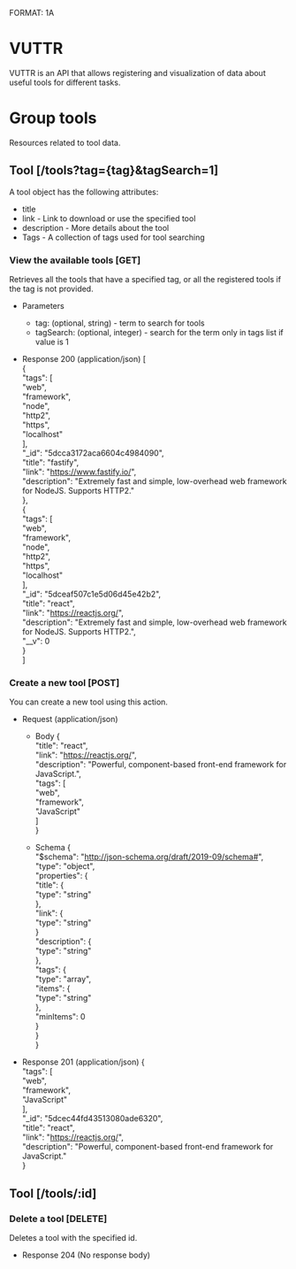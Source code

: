 FORMAT: 1A

# VUTTR

VUTTR is an API that allows registering and visualization of data about useful tools for different tasks.


# Group tools

Resources related to tool data.

## Tool [/tools?tag={tag}&tagSearch=1]

A tool object has the following attributes:
+ title 
+ link - Link to download or use the specified tool
+ description - More details about the tool
+ Tags - A collection of tags used for tool searching

### View the available tools [GET]
Retrieves all the tools that have a specified tag, or all the registered tools if the tag is not provided.

+ Parameters
  + tag: (optional, string) - term to search for tools
  + tagSearch: (optional, integer) - search for the term only in tags list if value is 1

+ Response 200 (application/json)
[  
  {  
    "tags": [  
      "web",  
      "framework",  
      "node",  
      "http2",  
      "https",  
      "localhost"  
    ],  
    "_id": "5dcca3172aca6604c4984090",  
    "title": "fastify",  
    "link": "https://www.fastify.io/",  
    "description": "Extremely fast and simple, low-overhead web framework for NodeJS. Supports HTTP2."  
  },  
  {  
    "tags": [  
      "web",  
      "framework",  
      "node",  
      "http2",  
      "https",  
      "localhost"  
    ],  
    "_id": "5dceaf507c1e5d06d45e42b2",  
    "title": "react",  
    "link": "https://reactjs.org/",  
    "description": "Extremely fast and simple, low-overhead web framework for NodeJS. Supports HTTP2.",  
    "__v": 0  
  }  
]  

### Create a new tool [POST]

You can create a new tool using this action.

+ Request (application/json)
  + Body
    {  
      "title": "react",  
      "link": "https://reactjs.org/",  
      "description": "Powerful, component-based front-end framework for JavaScript.",  
      "tags": [  
        "web",  
        "framework",  
        "JavaScript"  
      ]  
    }  

  + Schema
    {  
      "$schema": "http://json-schema.org/draft/2019-09/schema#",  
      "type": "object",  
      "properties": {  
        "title": {  
          "type": "string"  
        },  
        "link": {  
          "type": "string"  
        }  
        "description": {  
          "type": "string"  
        },  
        "tags": {  
          "type": "array",  
          "items": {  
            "type": "string"  
          },  
          "minItems": 0  
        }  
      }  
    }  

+ Response 201 (application/json)
  {  
    "tags": [  
      "web",  
      "framework",  
      "JavaScript"  
    ],  
    "_id": "5dcec44fd43513080ade6320",  
    "title": "react",  
    "link": "https://reactjs.org/",  
    "description": "Powerful, component-based front-end framework for JavaScript."  
  }  

## Tool [/tools/:id]

### Delete a tool [DELETE]

Deletes a tool with the specified id.

+ Response 204 (No response body)
